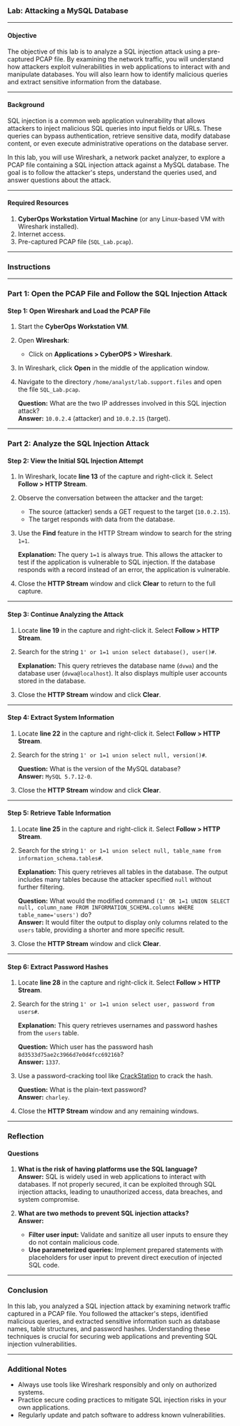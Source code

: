 ### Lab: Attacking a MySQL Database

---

#### **Objective**
The objective of this lab is to analyze a SQL injection attack using a pre-captured PCAP file. By examining the network traffic, you will understand how attackers exploit vulnerabilities in web applications to interact with and manipulate databases. You will also learn how to identify malicious queries and extract sensitive information from the database.

---

#### **Background**
SQL injection is a common web application vulnerability that allows attackers to inject malicious SQL queries into input fields or URLs. These queries can bypass authentication, retrieve sensitive data, modify database content, or even execute administrative operations on the database server.

In this lab, you will use Wireshark, a network packet analyzer, to explore a PCAP file containing a SQL injection attack against a MySQL database. The goal is to follow the attacker's steps, understand the queries used, and answer questions about the attack.

---

#### **Required Resources**
1. **CyberOps Workstation Virtual Machine** (or any Linux-based VM with Wireshark installed).
2. Internet access.
3. Pre-captured PCAP file (`SQL_Lab.pcap`).

---

### **Instructions**

---

### **Part 1: Open the PCAP File and Follow the SQL Injection Attack**

#### **Step 1: Open Wireshark and Load the PCAP File**
1. Start the **CyberOps Workstation VM**.
2. Open **Wireshark**:
   - Click on **Applications > CyberOPS > Wireshark**.
3. In Wireshark, click **Open** in the middle of the application window.
4. Navigate to the directory `/home/analyst/lab.support.files` and open the file `SQL_Lab.pcap`.

   **Question:** What are the two IP addresses involved in this SQL injection attack?  
   **Answer:** `10.0.2.4` (attacker) and `10.0.2.15` (target).

---

### **Part 2: Analyze the SQL Injection Attack**

#### **Step 2: View the Initial SQL Injection Attempt**
1. In Wireshark, locate **line 13** of the capture and right-click it. Select **Follow > HTTP Stream**.
2. Observe the conversation between the attacker and the target:
   - The source (attacker) sends a GET request to the target (`10.0.2.15`).
   - The target responds with data from the database.

3. Use the **Find** feature in the HTTP Stream window to search for the string `1=1`.

   **Explanation:** The query `1=1` is always true. This allows the attacker to test if the application is vulnerable to SQL injection. If the database responds with a record instead of an error, the application is vulnerable.

4. Close the **HTTP Stream** window and click **Clear** to return to the full capture.

---

#### **Step 3: Continue Analyzing the Attack**
1. Locate **line 19** in the capture and right-click it. Select **Follow > HTTP Stream**.
2. Search for the string `1' or 1=1 union select database(), user()#`.

   **Explanation:** This query retrieves the database name (`dvwa`) and the database user (`dvwa@localhost`). It also displays multiple user accounts stored in the database.

3. Close the **HTTP Stream** window and click **Clear**.

---

#### **Step 4: Extract System Information**
1. Locate **line 22** in the capture and right-click it. Select **Follow > HTTP Stream**.
2. Search for the string `1' or 1=1 union select null, version()#`.

   **Question:** What is the version of the MySQL database?  
   **Answer:** `MySQL 5.7.12-0`.

3. Close the **HTTP Stream** window and click **Clear**.

---

#### **Step 5: Retrieve Table Information**
1. Locate **line 25** in the capture and right-click it. Select **Follow > HTTP Stream**.
2. Search for the string `1' or 1=1 union select null, table_name from information_schema.tables#`.

   **Explanation:** This query retrieves all tables in the database. The output includes many tables because the attacker specified `null` without further filtering.

   **Question:** What would the modified command `(1' OR 1=1 UNION SELECT null, column_name FROM INFORMATION_SCHEMA.columns WHERE table_name='users')` do?  
   **Answer:** It would filter the output to display only columns related to the `users` table, providing a shorter and more specific result.

3. Close the **HTTP Stream** window and click **Clear**.

---

#### **Step 6: Extract Password Hashes**
1. Locate **line 28** in the capture and right-click it. Select **Follow > HTTP Stream**.
2. Search for the string `1' or 1=1 union select user, password from users#`.

   **Explanation:** This query retrieves usernames and password hashes from the `users` table.

   **Question:** Which user has the password hash `8d3533d75ae2c3966d7e0d4fcc69216b`?  
   **Answer:** `1337`.

3. Use a password-cracking tool like [CrackStation](https://crackstation.net/) to crack the hash.

   **Question:** What is the plain-text password?  
   **Answer:** `charley`.

4. Close the **HTTP Stream** window and any remaining windows.

---

### **Reflection**

#### **Questions**
1. **What is the risk of having platforms use the SQL language?**  
   **Answer:** SQL is widely used in web applications to interact with databases. If not properly secured, it can be exploited through SQL injection attacks, leading to unauthorized access, data breaches, and system compromise.

2. **What are two methods to prevent SQL injection attacks?**  
   **Answer:**  
   - **Filter user input:** Validate and sanitize all user inputs to ensure they do not contain malicious code.  
   - **Use parameterized queries:** Implement prepared statements with placeholders for user input to prevent direct execution of injected SQL code.

---

### **Conclusion**
In this lab, you analyzed a SQL injection attack by examining network traffic captured in a PCAP file. You followed the attacker's steps, identified malicious queries, and extracted sensitive information such as database names, table structures, and password hashes. Understanding these techniques is crucial for securing web applications and preventing SQL injection vulnerabilities.

---

### **Additional Notes**
- Always use tools like Wireshark responsibly and only on authorized systems.
- Practice secure coding practices to mitigate SQL injection risks in your own applications.
- Regularly update and patch software to address known vulnerabilities.
